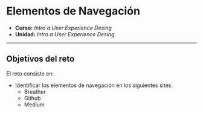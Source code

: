 # Elementos de Navegación

* **Curso:** _Intro a User Experience Desing_
* **Unidad:** _Intro a User Experience Desing_

***

## Objetivos del reto

El reto consiste en:

* Identificar los elementos de navegación en los siguientes sites:
  * Breather
  * Github
  * Medium